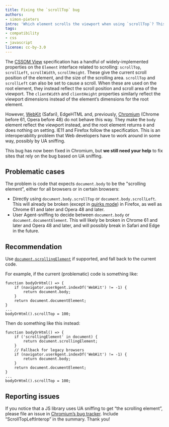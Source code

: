 ```yaml
---
title: Fixing the `scrollTop` bug
authors:
- simon-pieters
intro: 'Which element scrolls the viewport when using `scrollTop`? This article explains what “the `scrollTop` bug” is and what we need to do to get it fixed. Your help is needed!'
tags:
- compatibility
- css
- javascript
license: cc-by-3.0
---
```


The [CSSOM View](http://dev.w3.org/csswg/cssom-view/) specification has a handful of widely-implemented properties on the `Element` interface related to scrolling: `scrollTop`, `scrollLeft`, `scrollWidth`, `scrollHeight`. These give the current scroll position of the element, and the size of the scrolling area. `scrollTop` and `scrollLeft` can also be set to cause a scroll. When these are used on the root element, they instead reflect the scroll position and scroll area of the viewport. The `clientWidth` and `clientHeight` properties similarly reflect the viewport dimensions instead of the element’s dimensions for the root element.

However, [WebKit](https://bugs.webkit.org/show_bug.cgi?id=5991) (Safari), EdgeHTML and, previously, [Chromium](https://code.google.com/p/chromium/issues/detail?id=157855) (Chrome before 61, Opera before 48) do not behave this way. They make the `body` element reflect the viewport instead, and the root element returns `0` and does nothing on setting. IE11 and Firefox follow the specification. This is an interoperability problem that Web developers have to work around in some way, possibly by UA sniffing.

This bug has now been fixed in Chromium, but **we still need your help** to fix sites that rely on the bug based on UA sniffing.

## Problematic cases

The problem is code that expects `document.body` to be the "scrolling element", either for all browsers or in certain browsers:

* Directly using `document.body.scrollTop` or `document.body.scrollLeft`. This will already be broken (except in [quirks mode](https://hsivonen.fi/doctype/)) in Firefox, as well as Chrome 61 and later and Opera 48 and later.
* User Agent-sniffing to decide between `document.body` or `document.documentElement`. This will likely be broken in Chrome 61 and later and Opera 48 and later, and will possibly break in Safari and Edge in the future.

## Recommendation

Use [`document.scrollingElement`](https://developer.mozilla.org/en-US/docs/Web/API/Document/scrollingElement) if supported, and fall back to the current code.

For example, if the current (problematic) code is something like:

	function bodyOrHtml() => {
		if (navigator.userAgent.indexOf('WebKit') != -1) {
			return document.body;
		}
		return document.documentElement;
	}
	...
	bodyOrHtml().scrollTop = 100;

Then do something like this instead:

	function bodyOrHtml() => {
		if ('scrollingElement' in document) {
			return document.scrollingElement;
		}
		// Fallback for legacy browsers
		if (navigator.userAgent.indexOf('WebKit') != -1) {
			return document.body;
		}
		return document.documentElement;
	}
	...
	bodyOrHtml().scrollTop = 100;

## Reporting issues

If you notice that a JS library uses UA sniffing to get “the scrolling element”, please file an issue in [Chromium’s bug tracker](https://code.google.com/p/chromium/issues/list). Include “ScrollTopLeftInterop” in the summary. Thank you!
